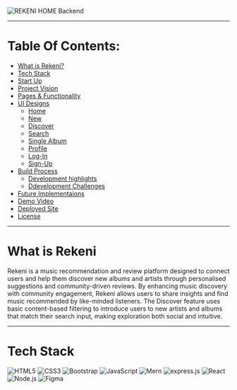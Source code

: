 ![REKENI HOME Backend](https://github.com/user-attachments/assets/89cfb49f-e824-4805-a862-1edc1d389531)
***
# Table Of Contents: 
- [What is Rekeni?](#what-is-rekeni)
- [Tech Stack](#tech-stack)
- [Start Up](#start-up)
- [Project Vision](#project-vision)
- [Pages & Functionality](#pages-&-functionality)
- [UI Designs](#ui-designs)
  - [Home](#home)
  - [New](#new)
  - [Discover](#discover)
  - [Search](#search)
  - [Single Album](#single-album)
  - [Profile](#profile)
  - [Log-In](#log-in)
  - [Sign-Up](#sign-up)
- [Build Process](#build-process)
  - [Development highlights](#development-highlights)
  - [Ddevelopment Challenges](#development-challenges)
- [Future Implementaions](#future-implementations)
- [Demo Video](#Demo-Video)
- [Deployed Site](#deployed-site)
- [License](#license)

***

# What is Rekeni 
Rekeni is a music recommendation and review platform designed to connect users and help them discover new albums and artists through personalised suggestions and community-driven reviews. By enhancing music discovery with community engagement, Rekeni allows users to share insights and find music recommended by like-minded listeners. The Discover feature uses basic content-based filtering to introduce users to new artists and albums that match their search input, making exploration both social and intuitive.

*** 
# Tech Stack
<p align="left">
<img src="https://img.shields.io/badge/HTML5-E34F26?style=for-the-badge&logo=html5&logoColor=white" alt="HTML5"/>
<img src="https://img.shields.io/badge/CSS3-1572B6?style=for-the-badge&logo=css3&logoColor=white" alt="CSS3"/>
<img src="https://img.shields.io/badge/Bootstrap-563D7C?style=for-the-badge&logo=bootstrap&logoColor=white" alt="Bootstrap"/>
<img src="https://img.shields.io/badge/JavaScript-F7DF1E?style=for-the-badge&logo=javascript&logoColor=black" alt="JavaScript"/>
<img src="https://img.shields.io/badge/MongoDB-4EA94B?style=for-the-badge&logo=mongodb&logoColor=white" alt="Mern"/>
<img src="https://img.shields.io/badge/Express.js-404D59?style=for-the-badge&logo=express.js&logoColor=white" alt="express.js"/>
<img src="https://img.shields.io/badge/React-20232A?style=for-the-badge&logo=react&logoColor=61DAFB" alt="React"/>
<img src="https://img.shields.io/badge/Node.js-43853D?style=for-the-badge&logo=node.js&logoColor=white" alt="Node.js"/>
<img src="https://img.shields.io/badge/Figma-F24E1E?style=for-the-badge&logo=figma&logoColor=white" alt="Figma"/>
</p>

